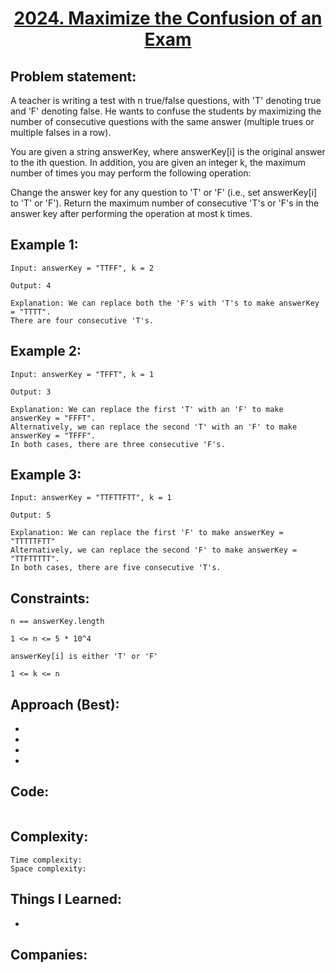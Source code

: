 <h1 align="center"><a href="https://leetcode.com/problems/maximize-the-confusion-of-an-exam/" target="_blank">2024. Maximize the Confusion of an Exam</a></h1>

## Problem statement:
A teacher is writing a test with n true/false questions, with 'T' denoting true and 'F' denoting false. He wants to confuse the students by maximizing the number of consecutive questions with the same answer (multiple trues or multiple falses in a row).

You are given a string answerKey, where answerKey[i] is the original answer to the ith question. In addition, you are given an integer k, the maximum number of times you may perform the following operation:

Change the answer key for any question to 'T' or 'F' (i.e., set answerKey[i] to 'T' or 'F').
Return the maximum number of consecutive 'T's or 'F's in the answer key after performing the operation at most k times.




## Example 1:

```
Input: answerKey = "TTFF", k = 2

Output: 4

Explanation: We can replace both the 'F's with 'T's to make answerKey = "TTTT".
There are four consecutive 'T's.
```

## Example 2:

```
Input: answerKey = "TFFT", k = 1

Output: 3

Explanation: We can replace the first 'T' with an 'F' to make answerKey = "FFFT".
Alternatively, we can replace the second 'T' with an 'F' to make answerKey = "TFFF".
In both cases, there are three consecutive 'F's.
```


## Example 3:

```
Input: answerKey = "TTFTTFTT", k = 1

Output: 5

Explanation: We can replace the first 'F' to make answerKey = "TTTTTFTT"
Alternatively, we can replace the second 'F' to make answerKey = "TTFTTTTT". 
In both cases, there are five consecutive 'T's.
```


## Constraints:

```
n == answerKey.length

1 <= n <= 5 * 10^4

answerKey[i] is either 'T' or 'F'

1 <= k <= n
```


 

## Approach (Best):

- 
  
- 
  
-
  
- 



## Code: 

```java

```







## Complexity:

```
Time complexity:  
Space complexity:
```

## Things I Learned:

- 
  


## Companies:

```

```





